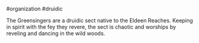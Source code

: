 #organization #druidic 

The Greensingers are a druidic sect native to the Eldeen Reaches. Keeping in spirit with the fey they revere, the sect is chaotic and worships by reveling and dancing in the wild woods.

